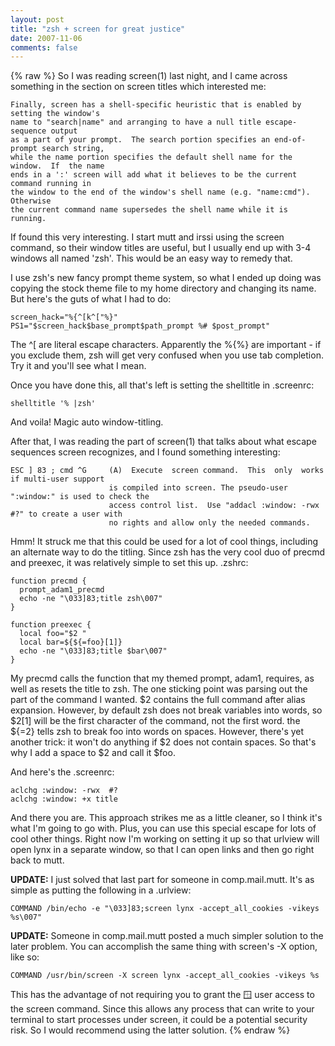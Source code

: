 ```yaml
---
layout: post
title: "zsh + screen for great justice"
date: 2007-11-06
comments: false
---
```

{% raw %}
So I was reading screen(1) last night, and I came across something in the section on screen titles
which interested me:



    Finally, screen has a shell-specific heuristic that is enabled by setting the window's
    name to "search|name" and arranging to have a null title escape-sequence output
    as a part of your prompt.  The search portion specifies an end-of-prompt search string,
    while the name portion specifies the default shell name for the window.  If  the name
    ends in a ':' screen will add what it believes to be the current command running in
    the window to the end of the window's shell name (e.g. "name:cmd").  Otherwise
    the current command name supersedes the shell name while it is running.
    





If found this very interesting. I start mutt and irssi using the screen command, so their window
titles are useful, but I usually end up with 3-4 windows all named 'zsh'. This would be an easy way
to remedy that.




I use zsh's new fancy prompt theme system, so what I ended up doing was copying the stock theme file
to my home directory and changing its name. But here's the guts of what I had to do:


    screen_hack="%{^[k^["%}"
    PS1="$screen_hack$base_prompt$path_prompt %# $post_prompt"
    





The ^\[ are literal escape characters. Apparently the %{%} are important - if you exclude them, zsh will
get very confused when you use tab completion. Try it and you'll see what I mean.

Once you have done this, all that's left is setting the shelltitle in .screenrc:



    shelltitle '% |zsh'
    






And voila! Magic auto window-titling.

After that, I was reading the part of screen(1) that talks about what escape sequences screen
recognizes, and I found something interesting:



    ESC ] 83 ; cmd ^G     (A)  Execute  screen command.  This  only  works if multi-user support
                          is compiled into screen. The pseudo-user ":window:" is used to check the
                          access control list.  Use "addacl :window: -rwx #?" to create a user with
                          no rights and allow only the needed commands.
    






Hmm! It struck me that this could be used for a lot of cool things, including an alternate way to do the titling. Since zsh has the very cool duo of precmd and preexec, it was relatively simple to set this up. .zshrc:



    function precmd {
      prompt_adam1_precmd
      echo -ne "\033]83;title zsh\007"
    }
    
    function preexec {
      local foo="$2 "
      local bar=${${=foo}[1]}
      echo -ne "\033]83;title $bar\007"
    }
    






My precmd calls the function that my themed prompt, adam1, requires, as well as resets the title to
zsh. The one sticking point was parsing out the part of the command I wanted. $2 contains the full
command after alias expansion. However, by default zsh does not break variables into words, so
$2\[1\] will be the first character of the command, not the first word. the ${=2} tells zsh to break
foo into words on spaces. However, there's yet another trick: it won't do anything if $2 does not
contain spaces. So that's why I add a space to $2 and call it $foo.

And here's the .screenrc:



    aclchg :window: -rwx  #?
    aclchg :window: +x title
    






And there you are. This approach strikes me as a little cleaner, so I think it's what I'm going to
go with. Plus, you can use this special escape for lots of cool other things. Right now I'm
working on setting it up so that urlview will open lynx in a separate window, so that I can open
links and then go right back to mutt.

**UPDATE:** I just solved that last part for someone in comp.mail.mutt.
It's as simple as putting the following in a .urlview:



    COMMAND /bin/echo -e "\033]83;screen lynx -accept_all_cookies -vikeys %s\007"
    






**UPDATE:** Someone in comp.mail.mutt posted a much simpler solution to the later problem.
You can accomplish the same thing with screen's -X option, like so:



    COMMAND /usr/bin/screen -X screen lynx -accept_all_cookies -vikeys %s
    






This has the advantage of not requiring you to grant the :window: user access to the screen command.
Since this allows any process that can write to your terminal to start processes under screen, it could
be a potential security risk. So I would recommend using the latter solution.
{% endraw %}
